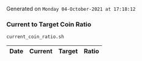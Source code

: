 Generated on `Monday 04-October-2021 at 17:18:12`

### Current to Target Coin Ratio
`current_coin_ratio.sh`

Date|Current|Target|Ratio
---|---|---|---
